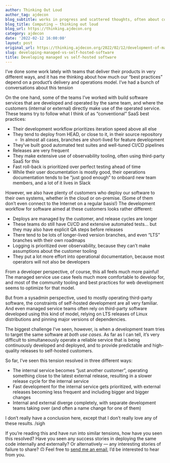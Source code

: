 ```yaml
---
author: Thinking Out Loud
author_tag: ajdecon
blog_subtitle: works in progress and scattered thoughts, often about computers
blog_title: Computing – thinking out loud
blog_url: https://thinking.ajdecon.org
category: ajdecon
date: '2022-02-12 16:00:00'
layout: post
original_url: https://thinking.ajdecon.org/2022/02/12/development-of-managed-vs-self-hosted-services/
slug: developing-managed-vs-self-hosted-software
title: Developing managed vs self-hosted software
---
```


<p>I&#8217;ve done some work lately with teams that deliver their products in very different ways, and it has me thinking about how much our &#8220;best practices&#8221; depend on a product&#8217;s delivery and operations model. I&#8217;ve had a bunch of conversations about this tension</p>




<p>On the one hand, some of the teams I&#8217;ve worked with build software services that are developed and operated by the same team, and where the customers (internal or external) directly make use of the operated service. These teams try to follow what I think of as &#8220;conventional&#8221; SaaS best practices:</p>




<ul><li>Their development workflow prioritizes iteration speed above all else</li><li>They tend to deploy from HEAD, or close to it, in their source repository<ul><li>In almost all cases, branches are short-lived for feature development</li></ul></li><li>They&#8217;ve built good automated test suites and well-tuned CI/CD pipelines</li><li>Releases are very frequent</li><li>They make extensive use of observability tooling, often using third-party SaaS for this</li><li>Fast roll-back is prioritized over perfect testing ahead of time</li><li>While their user documentation is mostly good, their operations documentation tends to be &#8220;just good enough&#8221; to onboard new team members, and a lot of it lives in Slack</li></ul>



<p>However, we also have plenty of customers who deploy our software to their own systems, whether in the cloud or on-premise. (Some of them don&#8217;t even connect to the Internet on a regular basis!) The development workflow for software aimed at these customers looks rather different:</p>




<ul><li>Deploys are managed by the customer, and release cycles are longer</li><li>These teams do still have CI/CD and extensive automated tests&#8230; but they may also have explicit QA steps before releases</li><li>There tend to be lots of longer-lived version branches, and even &#8220;LTS&#8221; branches with their own roadmaps</li><li>Logging is prioritized over observability, because they can&#8217;t make assumptions about the customer tooling</li><li>They put a lot more effort into operational documentation, because most operators will not also be developers</li></ul>



<p>From a developer perspective, of course, this all feels much more painful! The managed service use case feels much more comfortable to develop for, and most of the community tooling and best practices for web development seems to optimize for that model.</p>




<p>But from a sysadmin perspective, used to mostly operating third-party software, the constraints of self-hosted development are all very familiar. And even managed service teams often rely on third-party software developed using this kind of model, relying on LTS releases of Linux distributions and pinning major versions of dependencies.</p>




<p>The biggest challenge I&#8217;ve seen, however, is when a development team tries to target the same software at <em>both use cases</em>. As far as I can tell, it&#8217;s very difficult to simultaneously operate a reliable service that is being continuously developed and deployed, and to provide predictable and high-quality releases to self-hosted customers.</p>




<p>So far, I&#8217;ve seen this tension resolved in three different ways:</p>




<ul><li>The internal service becomes &#8220;just another customer&#8221;, operating something close to the latest external release, resulting in a slower release cycle for the internal service</li><li>Fast development for the internal service gets prioritized, with external releases becoming less frequent and including bigger and bigger changes</li><li>Internal and external diverge completely, with separate development teams taking over (and often a name change for one of them)</li></ul>



<p>I don&#8217;t really have a conclusion here, except that I don&#8217;t really love any of these results. /sigh</p>




<p>If you&#8217;re reading this and have run into similar tensions, how have you seen this resolved? Have you seen any success stories in deploying the same code internally and externally? Or alternatively &#8212; any interesting stories of failure to share? <img alt="😉" class="wp-smiley" src="https://s.w.org/images/core/emoji/14.0.0/72x72/1f609.png" style="height: 1em;" /> Feel free to <a href="mailto:ajdecon@ajdecon.org">send me an email</a>, I&#8217;d be interested to hear from you.</p>